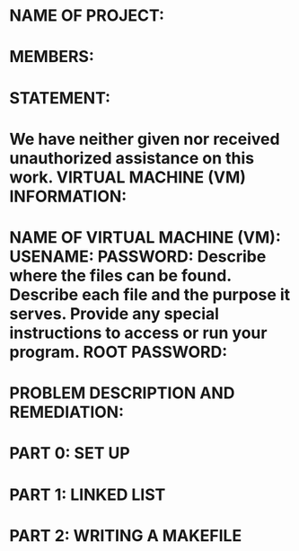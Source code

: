 NAME OF PROJECT:
================

MEMBERS:
========

STATEMENT:
==========

We have neither given nor received unauthorized assistance on this work.
VIRTUAL MACHINE (VM) INFORMATION:
=================================

NAME OF VIRTUAL MACHINE (VM):
USENAME:
PASSWORD:
Describe where the files can be found.
Describe each file and the purpose it serves.
Provide any special instructions to access or run your program.
ROOT PASSWORD:
==============

PROBLEM DESCRIPTION AND REMEDIATION:
====================================

  PART 0: SET UP
  ==============
  
  PART 1: LINKED LIST
  ===================
  
  PART 2: WRITING A MAKEFILE
  ===========================
  
